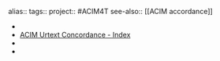 alias::
tags::
project:: #ACIM4T 
see-also:: [[ACIM accordance]]

-
- [ACIM Urtext Concordance - Index](https://www.miraculousliving.com/pages/acim-urtext-concordance-index)
-
-